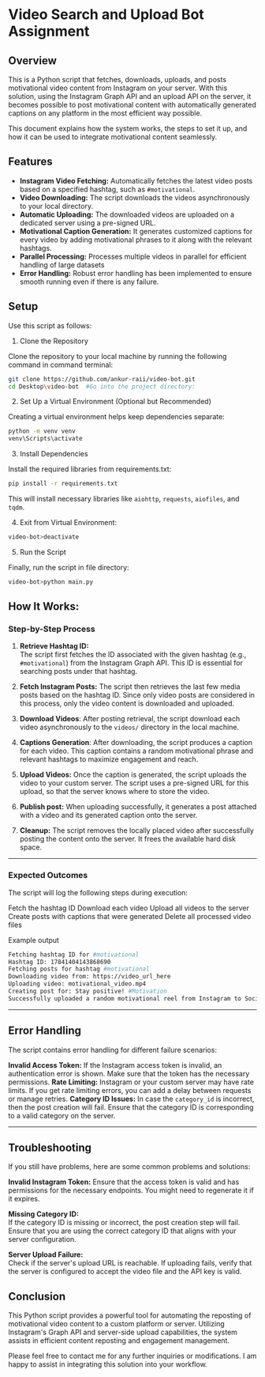 # Video Search and Upload Bot Assignment

## Overview

This is a Python script that fetches, downloads, uploads, and posts motivational video content from Instagram on your server. With this solution, using the Instagram Graph API and an upload API on the server, it becomes possible to post motivational content with automatically generated captions on any platform in the most efficient way possible.

This document explains how the system works, the steps to set it up, and how it can be used to integrate motivational content seamlessly.

## Features

- **Instagram Video Fetching:** Automatically fetches the latest video posts based on a specified hashtag, such as `#motivational`.
- **Video Downloading:** The script downloads the videos asynchronously to your local directory.
- **Automatic Uploading:** The downloaded videos are uploaded on a dedicated server using a pre-signed URL.
- **Motivational Caption Generation:** It generates customized captions for every video by adding motivational phrases to it along with the relevant hashtags.
- **Parallel Processing:** Processes multiple videos in parallel for efficient handling of large datasets
- **Error Handling:** Robust error handling has been implemented to ensure smooth running even if there is any failure.

## Setup

Use this script as follows:

1. Clone the Repository

Clone the repository to your local machine by running the following command in command terminal:

```bash
git clone https://github.com/ankur-raii/video-bot.git
cd Desktop\video-bot  #Go into the project directory:
```


2. Set Up a Virtual Environment (Optional but Recommended)

  Creating a virtual environment helps keep dependencies separate:

```bash
python -m venv venv
venv\Scripts\activate
```
3. Install Dependencies

Install the required libraries from requirements.txt:

```bash
pip install -r requirements.txt
```
This will install necessary libraries like `aiohttp`, `requests`, `aiofiles`, and `tqdm`.

4. Exit from Virtual Environment:


```bash
video-bot>deactivate
```

5. Run the Script

Finally, run the script in file directory:

```bash
video-bot>python main.py
```


## How It Works:

### Step-by-Step Process

1. **Retrieve Hashtag ID:**  
   The script first fetches the ID associated with the given hashtag (e.g., `#motivational`) from the Instagram Graph API. This ID is essential for searching posts under that hashtag.

2. **Fetch Instagram Posts:**
The script then retrieves the last few media posts based on the hashtag ID. Since only video posts are considered in this process, only the video content is downloaded and uploaded.

3. **Download Videos**: 
 After posting retrieval, the script download each video asynchronously to the `videos/` directory in the local machine.

4. **Captions Generation**:
After downloading, the script produces a caption for each video. This caption contains a random motivational phrase and relevant hashtags to maximize engagement and reach.

5. **Upload Videos:**
   Once the caption is generated, the script uploads the video to your custom server. The script uses a pre-signed URL for this upload, so that the server knows where to store the video.

6. **Publish post:**  When uploading successfully, it generates a post attached with a video and its generated caption onto the server.

7. **Cleanup:**  The script removes the locally placed video after successfully posting the content onto the server. It frees the available hard disk space.
--------------------------------

### Expected Outcomes

The script will log the following steps during execution:

Fetch the hashtag ID
Download each video
Upload all videos to the server
Create posts with captions that were generated
Delete all processed video files

Example output

```bash
Fetching hashtag ID for #motivational
Hashtag ID: 17841404143868690
Fetching posts for hashtag #motivational
Downloading video from: https://video_url_here
Uploading video: motivational_video.mp4
Creating post for: Stay positive! #Motivation
Successfully uploaded a random motivational reel from Instagram to Socialverse server!
```

---

## Error Handling

The script contains error handling for different failure scenarios:

**Invalid Access Token:** If the Instagram access token is invalid, an authentication error is shown. Make sure that the token has the necessary permissions.
**Rate Limiting:** Instagram or your custom server may have rate limits. If you get rate limiting errors, you can add a delay between requests or manage retries.
**Category ID Issues:** In case the `category_id` is incorrect, then the post creation will fail. Ensure that the category ID is corresponding to a valid category on the server.

---

## Troubleshooting

If you still have problems, here are some common problems and solutions:

**Invalid Instagram Token:**   Ensure that the access token is valid and has permissions for the necessary endpoints. You might need to regenerate it if it expires.

**Missing Category ID:**  
  If the category ID is missing or incorrect, the post creation step will fail. Ensure that you are using the correct category ID that aligns with your server configuration.

**Server Upload Failure:**  
  Check if the server's upload URL is reachable. If uploading fails, verify that the server is configured to accept the video file and the API key is valid.


## Conclusion

This Python script provides a powerful tool for automating the reposting of motivational video content to a custom platform or server. Utilizing Instagram's Graph API and server-side upload capabilities, the system assists in efficient content reposting and engagement management.

Please feel free to contact me for any further inquiries or modifications. I am happy to assist in integrating this solution into your workflow.
